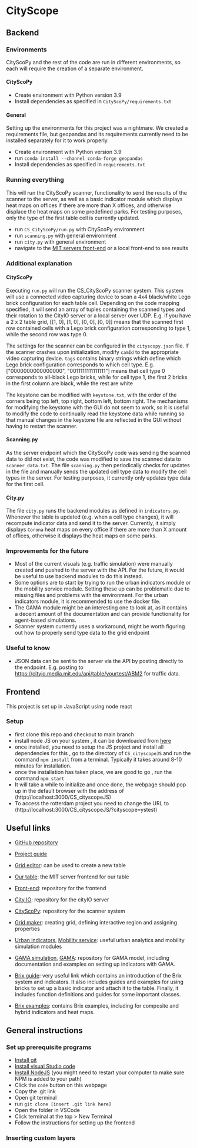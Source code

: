 # CityScope
## Backend

### Environments

CityScoPy and the rest of the code are run in different environments, so each will require the creation of a separate environment.

#### CityScoPy

* Create environment with Python version 3.9
* Install dependencies as specified in `CityScoPy/requirements.txt`

#### General

Setting up the environments for this project was a nightmare. We created a requirements file, but geopandas and its requirements currently need to be installed separately
for it to work properly. 

* Create environment with Python version 3.9
* run `conda install --channel conda-forge geopandas`
* Install dependencies as specified in `requirements.txt`

### Running everything

This will run the CityScoPy scanner, functionality to send the results of the scanner to the server, as well as a basic indicator module which displays heat maps on offices
if there are more than X offices, and otherwise displace the heat maps on some predefined parks. For testing purposes, only the type of the first table cell is currently updated.

* run `CS_CityScoPy/run.py` with CityScoPy environment
* run `scanning.py` with general environment
* run `city.py` with general environment
* navigate to the [MIT servers front-end](https://cityscope.media.mit.edu/CS_cityscopeJS/?cityscope=yourtest) or a local front-end to see results

### Additional explanation

#### CityScoPy 

Executing `run.py` will run the CS_CityScoPy scanner system. This system will use a connected video capturing device to scan a 4x4 black/white Lego brick configuration for each table cell. 
Depending on the code mapping specified,
it will send an array of tuples containing the scanned types and their rotation to the CityIO server or a local server over UDP. E.g. if you have a 2 x 2 table grid, 
[[1, 0], [1, 0], [0, 0], [0, 0]] means that the scanned first row contained cells with a Lego brick configuration corresponding to type 1, while the second row was type 0.

The settings for the scanner can be configured in the `cityscopy.json` file. If the scanner crashes upon initialization, modify `camId` to the appropriate video capturing device.
`tags` contains binary strings which define which Lego brick configuration corresponds to which cell type. E.g. ["0000000000000000", "0011111111111111"] means that cell type 0
corresponds to all-black Lego bricks, while for cell type 1, the first 2 bricks in the first column are black, while the rest are white

The keystone can be modified with `keystone.txt`, with the order of the corners being top left, top right, bottom left, bottom right. The mechanisms for modifying the keystone with the GUI
do not seem to work, so it is useful to modify the code to continually read the keystone data while running so that manual changes in the keystone file are reflected in the GUI without having to restart the scanner.

#### Scanning.py

As the server endpoint which the CityScoPy code was sending the scanned data to did not exist, the code was modified to save the scanned data to `scanner_data.txt`.
The file `scanning.py` then periodically checks for updates in the file and manually sends the updated cell type data to modify the cell types in the server. For testing purposes,
it currently only updates type data for the first cell.

#### City.py

The file `city.py` runs the backend modules as defined in `indicators.py`. Whenever the table is updated (e.g. when a cell type changes), it will recompute indicator data and send it to the
server. Currently, it simply displays `Corona` heat maps on every office if there are more than X amount of offices, otherwise it displays the heat maps on some parks.

### Improvements for the future

* Most of the current visuals (e.g. traffic simulation) were manually created and pushed to the server with the API. For the future, it would be useful to use backend modules to do this
instead. 
* Some options are to start by trying to run the urban indicators module or the mobility service module. Setting these up can be problematic due to missing files and problems with the environment.
For the urban indicators module, it is recommended to use the docker file.
* The GAMA module might be an interesting one to look at, as it contains a decent amount of the documentation and can provide functionality for agent-based simulations.
* Scanner system currently uses a workaround, might be worth figuring out how to properly send type data to the grid endpoint

### Useful to know

* JSON data can be sent to the server via the API by posting directly to the endpoint. E.g. posting to https://cityio.media.mit.edu/api/table/yourtest/ABM2 for traffic data.

## Frontend

This project is set up in JavaScript using node react

### Setup
* first clone this repo and checkout to main branch
* install node JS on your system , it can be downloaded from [here](https://nodejs.org/en/)
* once installed, you need to setup the JS project and install all dependencies for this , go to the directory of `CS_cityscopeJS` and run the command `npm install` from a terminal. Typically it takes around 8-10 minutes for installation.
* once the installation has taken place, we are good to go , run the command `npm start`
* It will take a while to initialize and once done, the webpage should pop up in the default browser with the address of (http://localhost:3000/CS_cityscopeJS)
* To access the rotterdam project you need to change the URL to (http://localhost:3000/CS_cityscopeJS/?cityscope=ystest)


## Useful links

* [GitHub repository](https://github.com/CityScope)
* [Project guide](https://cityscope.media.mit.edu)

* [Grid editor](https://cityscope.media.mit.edu/CS_cityscopeJS/#/editor): can be used to create a new table
* [Our table](https://cityscope.media.mit.edu/CS_cityscopeJS/?cityscope=yourtest): the MIT server frontend for our table



* [Front-end](https://github.com/CityScope/CS_cityscopeJS): repository for the frontend
* [City IO](https://github.com/CityScope/CS_CityIO/): repository for the cityIO server
* [CityScoPy](https://github.com/CityScope/CS_CityScoPy): repository for the scanner system
* [Grid maker](https://github.com/CityScope/CS_Grid_Maker/): creating grid, defining interactive region and assigning properties
* [Urban indicators](https://github.com/CityScope/CS_Urban_Indicators), [Mobility service](https://github.com/CityScope/CS_Mobility_Service): useful urban analytics and mobility simulation modules
* [GAMA simulation](https://github.com/CityScope/CS_Simulation_GAMA), [GAMA](https://github.com/CityScope/CS_GAMABrix/tree/d1385f98eda6e08fc39701ab42f88bc3fb4a4edc): repository for GAMA model, including documentation and examples on setting up
indicators with GAMA.
* [Brix guide](https://cityscope.media.mit.edu/CS_Brix): very useful link which contains an introduction of the Brix system and indicators. It also includes guides and examples
for using bricks to set up a basic indicator and attach it to the table. Finally, it includes function definitions and guides for some important classes.
* [Brix examples](https://github.com/CityScope/cityscope.github.io/blob/856bde91d1ee175f954dddaf3693d3bd27d6995a/docsite/docs/modules/Brix/Examples/Examples.md): contains Brix
examples, including for composite and hybrid indicators and heat maps.


## General instructions
### Set up prerequisite programs
* [Install git](https://git-scm.com/downloads)
* [Install visual Studio code](https://code.visualstudio.com/download)
* [Install NodeJS](https://nodejs.org/en/download/)
(you might need to restart your computer to make sure NPM is added to your path)
* Click the `code` button on this webpage
* Copy the .git link
* Open git terminal
* run `git clone [insert .git link here]`
* Open the folder in VSCode
* Click terminal at the top > New Terminal
* Follow the instructions for setting up the frontend
### Inserting custom layers

